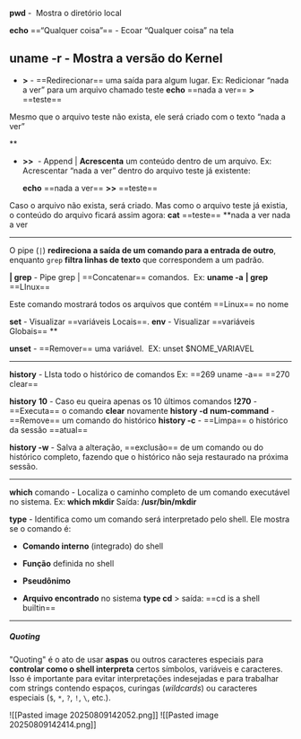 
**pwd** -  Mostra o diretório local

**echo** ==“Qualquer coisa”== - Ecoar “Qualquer coisa” na tela

**uname -r** - Mostra a versão do Kernel
-----------------------------------------------------------------------------------------------
- **>** - ==Redirecionar== uma saída para algum lugar. Ex: Redicionar “nada a ver” para um arquivo chamado teste
		**echo** ==nada a ver== **>** ==teste==

Mesmo que o arquivo teste não exista, ele será criado com o texto “nada a ver”

**

- **>>**  - Append | **Acrescenta** um conteúdo dentro de um arquivo. Ex: Acrescentar “nada a ver” dentro do arquivo teste já existente:

	**echo** ==nada a ver== **>>** ==teste==

Caso o arquivo não exista, será criado. Mas como o arquivo teste já existia, o conteúdo do arquivo ficará assim agora: 
					**cat** ==teste==
					**nada a ver
					nada a ver

-----------------------------------------------------------------------
O pipe (`|`) **redireciona a saída de um comando para a entrada de outro**, enquanto `grep` **filtra linhas de texto** que correspondem a um padrão.

**| grep** - Pipe grep | ==Concatenar== comandos. 
	Ex: **uname -a** **| grep** ==LInux==

Este comando mostrará todos os arquivos que contém ==Linux== no nome

**set** - Visualizar ==variáveis Locais==.
**env** - Visualizar ==variáveis Globais==
**

**unset** - ==Remover== uma variável. 
	EX: unset $NOME_VARIAVEL

------------------------------------------------------------------------

**history** - LIsta todo o histórico de comandos
		Ex:   ==269 uname -a==
		    ==270 clear==

**history** **10** - Caso eu queira apenas os 10 últimos comandos
**!270** - ==Executa== o comando **clear** novamente
**history -d** **num-command** - ==Remove== um comando do histórico 
**history -c** - ==Limpa== o histórico da sessão ==atual== 

**history -w** - Salva a alteração, ==exclusão== de um comando ou do histórico completo, fazendo que o histórico não seja restaurado na próxima sessão.

------------------------------------------------------------------------
**which** comando - Localiza o caminho completo de um comando executável no sistema.
	Ex: **which mkdir**
		Saída: **/usr/bin/mkdir**

**type** - Identifica como um comando será interpretado pelo shell. 
Ele mostra se o comando é:

- **Comando interno** (integrado) do shell
    
- **Função** definida no shell
    
- **Pseudônimo**
    
- **Arquivo encontrado** no sistema
**type cd** > saída:  ==cd is a shell builtin==
------------------------------------------------------------------------
##### Quoting

"Quoting" é o ato de usar **aspas** ou outros caracteres especiais para **controlar como o shell interpreta** certos símbolos, variáveis e caracteres.  
Isso é importante para evitar interpretações indesejadas e para trabalhar com strings contendo espaços, curingas (_wildcards_) ou caracteres especiais (`$`, `*`, `?`, `!`, `\`, etc.).

![[Pasted image 20250809142052.png]]
![[Pasted image 20250809142414.png]]
